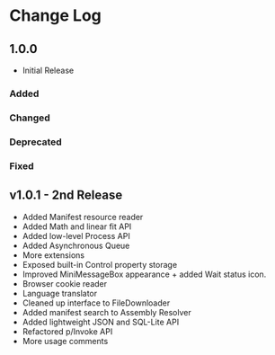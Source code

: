 # Change Log

## 1.0.0
* Initial Release

### Added

### Changed

### Deprecated

### Fixed

## v1.0.1 - 2nd Release
* Added Manifest resource reader 
* Added Math and linear fit API
* Added low-level Process API
* Added Asynchronous Queue
* More extensions
* Exposed built-in Control property storage
* Improved MiniMessageBox appearance + added Wait status icon.
* Browser cookie reader
* Language translator
* Cleaned up interface to FileDownloader
* Added manifest search to Assembly Resolver
* Added lightweight JSON and SQL-Lite API
* Refactored p/Invoke API
* More usage comments



